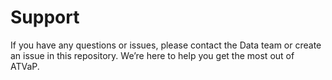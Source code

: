 # Support

If you have any questions or issues, please contact the Data team or create an issue in this repository. We’re here to help you get the most out of ATVaP.
